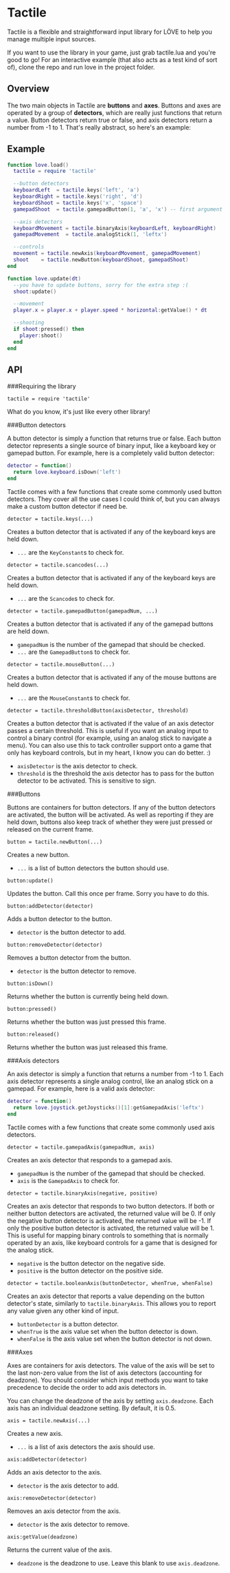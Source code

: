 Tactile
=======
Tactile is a flexible and straightforward input library for LÖVE to help you manage multiple input sources.

If you want to use the library in your game, just grab tactile.lua and you're good to go! For an interactive example (that also acts as a test kind of sort of), clone the repo and run love in the project folder.

Overview
--------
The two main objects in Tactile are **buttons** and **axes**. Buttons and axes are operated by a group of **detectors**, which are really just functions that return a value. Button detectors return true or false, and axis detectors return a number from -1 to 1. That's really abstract, so here's an example:

Example
-------
```lua
function love.load()
  tactile = require 'tactile'

  --button detectors
  keyboardLeft  = tactile.keys('left', 'a')
  keyboardRight = tactile.keys('right', 'd')
  keyboardShoot = tactile.keys('x', 'space')
  gamepadShoot  = tactile.gamepadButton(1, 'a', 'x') -- first argument is the gamepad ID

  --axis detectors
  keyboardMovement = tactile.binaryAxis(keyboardLeft, keyboardRight)
  gamepadMovement  = tactile.analogStick(1, 'leftx')

  --controls
  movement = tactile.newAxis(keyboardMovement, gamepadMovement)
  shoot    = tactile.newButton(keyboardShoot, gamepadShoot)
end

function love.update(dt)
  --you have to update buttons, sorry for the extra step :(
  shoot:update()

  --movement
  player.x = player.x + player.speed * horizontal:getValue() * dt

  --shooting
  if shoot:pressed() then
    player:shoot()
  end
end
```

API
---
###Requiring the library

`tactile = require 'tactile'`

What do you know, it's just like every other library!

###Button detectors

A button detector is simply a function that returns true or false. Each button detector represents a single source of binary input, like a keyboard key or gamepad button. For example, here is a completely valid button detector:

```lua
detector = function()
  return love.keyboard.isDown('left')
end
```

Tactile comes with a few functions that create some commonly used button detectors. They cover all the use cases I could think of, but you can always make a custom button detector if need be.

`detector = tactile.keys(...)`

Creates a button detector that is activated if any of the keyboard keys are held down.

- `...` are the `KeyConstant`s to check for.

`detector = tactile.scancodes(...)`

Creates a button detector that is activated if any of the keyboard keys are held down.

- `...` are the `Scancode`s to check for.

`detector = tactile.gamepadButton(gamepadNum, ...)`

Creates a button detector that is activated if any of the gamepad buttons are held down.

- `gamepadNum` is the number of the gamepad that should be checked.
- `...` are the `GamepadButton`s to check for.

`detector = tactile.mouseButton(...)`

Creates a button detector that is activated if any of the mouse buttons are held down.

- `...` are the `MouseConstant`s to check for.

`detector = tactile.thresholdButton(axisDetector, threshold)`

Creates a button detector that is activated if the value of an axis detector passes a certain threshold. This is useful if you want an analog input to control a binary control (for example, using an analog stick to navigate a menu). You can also use this to tack controller support onto a game that only has keyboard controls, but in my heart, I know you can do better. :)

- `axisDetector` is the axis detector to check.
- `threshold` is the threshold the axis detector has to pass for the button detector to be activated. This is sensitive to sign.

###Buttons

Buttons are containers for button detectors. If any of the button detectors are activated, the button will be activated. As well as reporting if they are held down, buttons also keep track of whether they were just pressed or released on the current frame.

`button = tactile.newButton(...)`

Creates a new button.

- `...` is a list of button detectors the button should use.

`button:update()`

Updates the button. Call this once per frame. Sorry you have to do this.

`button:addDetector(detector)`

Adds a button detector to the button.

- `detector` is the button detector to add.

`button:removeDetector(detector)`

Removes a button detector from the button.

- `detector` is the button detector to remove.

`button:isDown()`

Returns whether the button is currently being held down.

`button:pressed()`

Returns whether the button was just pressed this frame.

`button:released()`

Returns whether the button was just released this frame.

###Axis detectors

An axis detector is simply a function that returns a number from -1 to 1. Each axis detector represents a single analog control, like an analog stick on a gamepad. For example, here is a valid axis detector:

```lua
detector = function()
  return love.joystick.getJoysticks()[1]:getGamepadAxis('leftx')
end
```

Tactile comes with a few functions that create some commonly used axis detectors.

`detector = tactile.gamepadAxis(gamepadNum, axis)`

Creates an axis detector that responds to a gamepad axis.

- `gamepadNum` is the number of the gamepad that should be checked.
- `axis` is the `GamepadAxis` to check for.

`detector = tactile.binaryAxis(negative, positive)`

Creates an axis detector that responds to two button detectors. If both or neither button detectors are activated, the returned value will be 0. If only the negative button detector is activated, the returned value will be -1. If only the positive button detector is activated, the returned value will be 1. This is useful for mapping binary controls to something that is normally operated by an axis, like keyboard controls for a game that is designed for the analog stick.

- `negative` is the button detector on the negative side.
- `positive` is the button detector on the positive side.

`detector = tactile.booleanAxis(buttonDetector, whenTrue, whenFalse)`

Creates an axis detector that reports a value depending on the button detector's state, similarly to `tactile.binaryAxis`. This allows you to report any value given any other kind of input.

- `buttonDetector` is a button detector.
- `whenTrue` is the axis value set when the button detector is down.
- `whenFalse` is the axis value set when the button detector is not down.

###Axes

Axes are containers for axis detectors. The value of the axis will be set to the last non-zero value from the list of axis detectors (accounting for deadzone). You should consider which input methods you want to take precedence to decide the order to add axis detectors in.

You can change the deadzone of the axis by setting `axis.deadzone`. Each axis has an individual deadzone setting. By default, it is 0.5.

`axis = tactile.newAxis(...)`

Creates a new axis.

- `...` is a list of axis detectors the axis should use.

`axis:addDetector(detector)`

Adds an axis detector to the axis.

- `detector` is the axis detector to add.

`axis:removeDetector(detector)`

Removes an axis detector from the axis.

- `detector` is the axis detector to remove.

`axis:getValue(deadzone)`

Returns the current value of the axis.

- `deadzone` is the deadzone to use. Leave this blank to use `axis.deadzone`.
